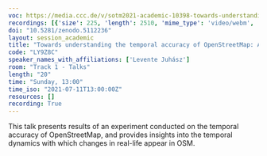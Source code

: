 ```yaml
---
voc: https://media.ccc.de/v/sotm2021-academic-10398-towards-understanding-the-temporal-accuracy-of-openstreetmap-a-quantitative-experiment
recordings: [{'size': 225, 'length': 2510, 'mime_type': 'video/webm', 'language': 'eng', 'filename': 'sotm2021-10398-eng-Towards_understanding_the_temporal_accuracy_of_OpenStreetMap_A_quantitative_experiment_webm-hd.webm', 'state': 'new', 'folder': 'webm-hd', 'high_quality': True, 'width': 1920, 'height': 1080, 'updated_at': '2021-09-19T11:41:13.165+02:00', 'recording_url': 'https://cdn.media.ccc.de/events/sotm/2021/webm-hd/sotm2021-10398-eng-Towards_understanding_the_temporal_accuracy_of_OpenStreetMap_A_quantitative_experiment_webm-hd.webm', 'url': 'https://media.ccc.de/public/recordings/54929', 'event_url': 'https://media.ccc.de/public/events/131bc390-58de-5fa2-9246-ada35c465378', 'conference_url': 'https://media.ccc.de/public/conferences/sotm2021'}, {'size': 109, 'length': 2510, 'mime_type': 'video/webm', 'language': 'eng', 'filename': 'sotm2021-10398-eng-Towards_understanding_the_temporal_accuracy_of_OpenStreetMap_A_quantitative_experiment_webm-sd.webm', 'state': 'new', 'folder': 'webm-sd', 'high_quality': False, 'width': 720, 'height': 576, 'updated_at': '2021-09-19T11:11:35.923+02:00', 'recording_url': 'https://cdn.media.ccc.de/events/sotm/2021/webm-sd/sotm2021-10398-eng-Towards_understanding_the_temporal_accuracy_of_OpenStreetMap_A_quantitative_experiment_webm-sd.webm', 'url': 'https://media.ccc.de/public/recordings/54926', 'event_url': 'https://media.ccc.de/public/events/131bc390-58de-5fa2-9246-ada35c465378', 'conference_url': 'https://media.ccc.de/public/conferences/sotm2021'}, {'size': 76, 'length': 2510, 'mime_type': 'video/mp4', 'language': 'eng', 'filename': 'sotm2021-10398-eng-Towards_understanding_the_temporal_accuracy_of_OpenStreetMap_A_quantitative_experiment_sd.mp4', 'state': 'new', 'folder': 'h264-sd', 'high_quality': False, 'width': 720, 'height': 576, 'updated_at': '2021-09-19T10:37:34.529+02:00', 'recording_url': 'https://cdn.media.ccc.de/events/sotm/2021/h264-sd/sotm2021-10398-eng-Towards_understanding_the_temporal_accuracy_of_OpenStreetMap_A_quantitative_experiment_sd.mp4', 'url': 'https://media.ccc.de/public/recordings/54920', 'event_url': 'https://media.ccc.de/public/events/131bc390-58de-5fa2-9246-ada35c465378', 'conference_url': 'https://media.ccc.de/public/conferences/sotm2021'}, {'size': 38, 'length': 2510, 'mime_type': 'audio/mpeg', 'language': 'eng', 'filename': 'sotm2021-10398-eng-Towards_understanding_the_temporal_accuracy_of_OpenStreetMap_A_quantitative_experiment_mp3.mp3', 'state': 'new', 'folder': 'mp3', 'high_quality': False, 'width': 0, 'height': 0, 'updated_at': '2021-09-19T10:33:32.981+02:00', 'recording_url': 'https://cdn.media.ccc.de/events/sotm/2021/mp3/sotm2021-10398-eng-Towards_understanding_the_temporal_accuracy_of_OpenStreetMap_A_quantitative_experiment_mp3.mp3', 'url': 'https://media.ccc.de/public/recordings/54919', 'event_url': 'https://media.ccc.de/public/events/131bc390-58de-5fa2-9246-ada35c465378', 'conference_url': 'https://media.ccc.de/public/conferences/sotm2021'}, {'size': 192, 'length': 2510, 'mime_type': 'video/mp4', 'language': 'eng', 'filename': 'sotm2021-10398-eng-Towards_understanding_the_temporal_accuracy_of_OpenStreetMap_A_quantitative_experiment_hd.mp4', 'state': 'new', 'folder': 'h264-hd', 'high_quality': True, 'width': 1920, 'height': 1080, 'updated_at': '2021-09-19T10:12:53.395+02:00', 'recording_url': 'https://cdn.media.ccc.de/events/sotm/2021/h264-hd/sotm2021-10398-eng-Towards_understanding_the_temporal_accuracy_of_OpenStreetMap_A_quantitative_experiment_hd.mp4', 'url': 'https://media.ccc.de/public/recordings/54915', 'event_url': 'https://media.ccc.de/public/events/131bc390-58de-5fa2-9246-ada35c465378', 'conference_url': 'https://media.ccc.de/public/conferences/sotm2021'}]
doi: "10.5281/zenodo.5112236"
layout: session_academic
title: "Towards understanding the temporal accuracy of OpenStreetMap: A quantitative experiment"
code: "LY9Z8C"
speaker_names_with_affiliations: ['Levente Juhász']
room: "Track 1 - Talks"
length: "20"
time: "Sunday, 13:00"
time_iso: "2021-07-11T13:00:00Z"
resources: []
recording: True
---
```

This talk presents results of an experiment conducted on the temporal accuracy of OpenStreetMap, and provides insights into the temporal dynamics with which changes in real-life appear in OSM.
